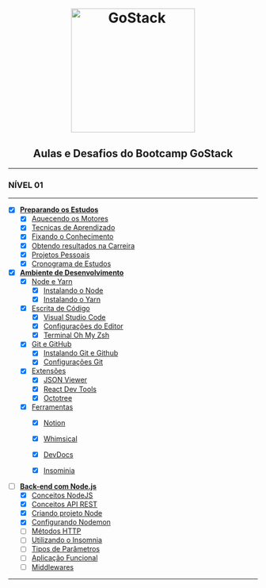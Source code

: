 <h1 align="center">
  <img alt="GoStack" src="https://rocketseat-cdn.s3-sa-east-1.amazonaws.com/bootcamp-header.png" width="250px" />
</h1>

<h2 align="center">Aulas e Desafios do Bootcamp GoStack</h2>

---

### **NÍVEL 01**

---

- [x] [**Preparando os Estudos**](#)
  - [x] [Aquecendo os Motores](#)
  - [x] [Tecnicas de Aprendizado](#)
  - [x] [Fixando o Conhecimento](#)
  - [x] [Obtendo resultados na Carreira](#)
  - [x] [Projetos Pessoais](#)
  - [x] [Cronograma de Estudos](#)

- [x] [**Ambiente de Desenvolvimento**](#)
  - [x] [Node e Yarn](#)
    - [x] [Instalando o Node](#)
    - [x] [Instalando o Yarn](#)
  - [x] [Escrita de Código](#)
    - [x] [Visual Studio Code](#)
    - [x] [Configurações do Editor](#)
    - [x] [Terminal Oh My Zsh](#)
  - [x] [Git e GitHub](#)
    - [x] [Instalando Git e Github](#)
    - [x] [Configurações Git](#)
  - [x] [Extensões](#)
    - [x] [JSON Viewer](#)
    - [x] [React Dev Tools](#)
    - [x] [Octotree](#)
  - [x] [Ferramentas](#)
    - [x] [Notion](#)
    - [x] [Whimsical](#)
    - [x] [DevDocs](#)
    - [x] [Insominia](#)


- [ ] [**Back-end com Node.js**](#)
  - [X] [Conceitos NodeJS](#)
  - [X] [Conceitos API REST](#)
  - [x] [Criando projeto Node](#)
  - [x] [Configurando Nodemon](#)
  - [ ] [Métodos HTTP](#)
  - [ ] [Utilizando o Insomnia](#)
  - [ ] [Tipos de Parâmetros](#)
  - [ ] [Aplicação Funcional](#)
  - [ ] [Middlewares](#)
  
---